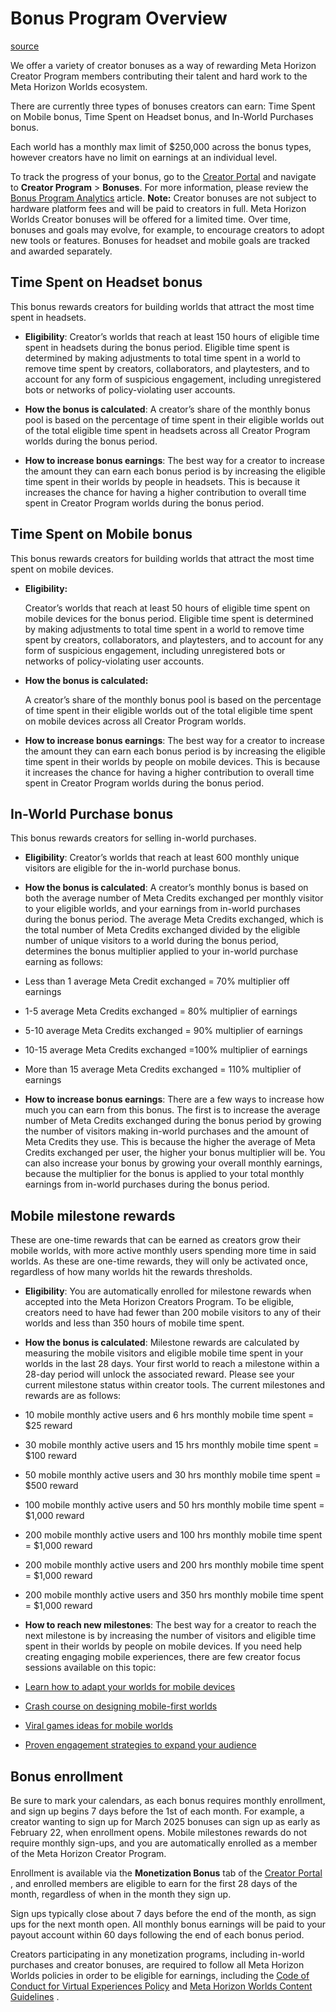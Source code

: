 # Bonus Program Overview

[source](https://developers.meta.com/horizon-worlds/learn/documentation/mhcp-program/monetization/bonus-program-overview)

We offer a variety of creator bonuses as a way of rewarding Meta Horizon Creator Program members contributing their talent and hard work to the Meta Horizon Worlds ecosystem.

There are currently three types of bonuses creators can earn: Time Spent on Mobile bonus, Time Spent on Headset bonus, and In-World Purchases bonus.

Each world has a monthly max limit of $250,000 across the bonus types, however creators have no limit on earnings at an individual level.

To track the progress of your bonus, go to the [Creator Portal](https://horizon.meta.com/creator/) and navigate to **Creator Program** \> **Bonuses**. For more information, please review the [Bonus Program Analytics](/horizon-worlds/learn/documentation/mhcp-program/monetization/) article. **Note:** Creator bonuses are not subject to hardware platform fees and will be paid to creators in full. Meta Horizon Worlds Creator bonuses will be offered for a limited time. Over time, bonuses and goals may evolve, for example, to encourage creators to adopt new tools or features. Bonuses for headset and mobile goals are tracked and awarded separately.

## Time Spent on Headset bonus

This bonus rewards creators for building worlds that attract the most time spent in headsets.

*   **Eligibility**: Creator’s worlds that reach at least 150 hours of eligible time spent in headsets during the bonus period. Eligible time spent is determined by making adjustments to total time spent in a world to remove time spent by creators, collaborators, and playtesters, and to account for any form of suspicious engagement, including unregistered bots or networks of policy-violating user accounts.
    

*   **How the bonus is calculated**: A creator’s share of the monthly bonus pool is based on the percentage of time spent in their eligible worlds out of the total eligible time spent in headsets across all Creator Program worlds during the bonus period.
    

*   **How to increase bonus earnings**: The best way for a creator to increase the amount they can earn each bonus period is by increasing the eligible time spent in their worlds by people in headsets. This is because it increases the chance for having a higher contribution to overall time spent in Creator Program worlds during the bonus period.
    

## Time Spent on Mobile bonus

This bonus rewards creators for building worlds that attract the most time spent on mobile devices.

*   **Eligibility:**
    
     Creator’s worlds that reach at least 50 hours of eligible time spent on mobile devices for the bonus period. Eligible time spent is determined by making adjustments to total time spent in a world to remove time spent by creators, collaborators, and playtesters, and to account for any form of suspicious engagement, including unregistered bots or networks of policy-violating user accounts.
    

*   **How the bonus is calculated:**
    
     A creator’s share of the monthly bonus pool is based on the percentage of time spent in their eligible worlds out of the total eligible time spent on mobile devices across all Creator Program worlds.
    

*   **How to increase bonus earnings**: The best way for a creator to increase the amount they can earn each bonus period is by increasing the eligible time spent in their worlds by people on mobile devices. This is because it increases the chance for having a higher contribution to overall time spent in Creator Program worlds during the bonus period.
    

## In-World Purchase bonus

This bonus rewards creators for selling in-world purchases.

*   **Eligibility**: Creator’s worlds that reach at least 600 monthly unique visitors are eligible for the in-world purchase bonus.
    

*   **How the bonus is calculated**: A creator’s monthly bonus is based on both the average number of Meta Credits exchanged per monthly visitor to your eligible worlds, and your earnings from in-world purchases during the bonus period. The average Meta Credits exchanged, which is the total number of Meta Credits exchanged divided by the eligible number of unique visitors to a world during the bonus period, determines the bonus multiplier applied to your in-world purchase earning as follows:
    

*   Less than 1 average Meta Credit exchanged = 70% multiplier off earnings

*   1-5 average Meta Credits exchanged = 80% multiplier of earnings

*   5-10 average Meta Credits exchanged = 90% multiplier of earnings

*   10-15 average Meta Credits exchanged =100% multiplier of earnings

*   More than 15 average Meta Credits exchanged = 110% multiplier of earnings
    

*   **How to increase bonus earnings**: There are a few ways to increase how much you can earn from this bonus. The first is to increase the average number of Meta Credits exchanged during the bonus period by growing the number of visitors making in-world purchases and the amount of Meta Credits they use. This is because the higher the average of Meta Credits exchanged per user, the higher your bonus multiplier will be. You can also increase your bonus by growing your overall monthly earnings, because the multiplier for the bonus is applied to your total monthly earnings from in-world purchases during the bonus period.

## Mobile milestone rewards

These are one-time rewards that can be earned as creators grow their mobile worlds, with more active monthly users spending more time in said worlds. As these are one-time rewards, they will only be activated once, regardless of how many worlds hit the rewards thresholds.

*   **Eligibility**: You are automatically enrolled for milestone rewards when accepted into the Meta Horizon Creators Program. To be eligible, creators need to have had fewer than 200 mobile visitors to any of their worlds and less than 350 hours of mobile time spent.
    

*   **How the bonus is calculated**: Milestone rewards are calculated by measuring the mobile visitors and eligible mobile time spent in your worlds in the last 28 days. Your first world to reach a milestone within a 28-day period will unlock the associated reward. Please see your current milestone status within creator tools. The current milestones and rewards are as follows:
    

*   10 mobile monthly active users and 6 hrs monthly mobile time spent = $25 reward

*   30 mobile monthly active users and 15 hrs monthly mobile time spent = $100 reward

*   50 mobile monthly active users and 30 hrs monthly mobile time spent = $500 reward

*   100 mobile monthly active users and 50 hrs monthly mobile time spent = $1,000 reward

*   200 mobile monthly active users and 100 hrs monthly mobile time spent = $1,000 reward

*   200 mobile monthly active users and 200 hrs monthly mobile time spent = $1,000 reward

*   200 mobile monthly active users and 350 hrs monthly mobile time spent = $1,000 reward
    

*   **How to reach new milestones**: The best way for a creator to reach the next milestone is by increasing the number of visitors and eligible time spent in their worlds by people on mobile devices. If you need help creating engaging mobile experiences, there are few creator focus sessions available on this topic:
    

*   [Learn how to adapt your worlds for mobile devices](/horizon-worlds/learn/documentation/mhcp-program/focus-sessions/mhcp-session-deep-dive-meta-horizon-worlds-with-andy-sargeant)

*   [Crash course on designing mobile-first worlds](/horizon-worlds/learn/documentation/mhcp-program/focus-sessions/cross-screens-crash-course-week-1)

*   [Viral games ideas for mobile worlds](/horizon-worlds/learn/documentation/mhcp-program/focus-sessions/cross-screens-crash-course-week-2)

*   [Proven engagement strategies to expand your audience](/horizon-worlds/learn/documentation/mhcp-program/focus-sessions/scaling-success-on-mobile/)

## Bonus enrollment

Be sure to mark your calendars, as each bonus requires monthly enrollment, and sign up begins 7 days before the 1st of each month. For example, a creator wanting to sign up for March 2025 bonuses can sign up as early as February 22, when enrollment opens. Mobile milestones rewards do not require monthly sign-ups, and you are automatically enrolled as a member of the Meta Horizon Creator Program.

Enrollment is available via the **Monetization Bonus** tab of the [Creator Portal](https://horizon.meta.com/creator/worlds_all/) , and enrolled members are eligible to earn for the first 28 days of the month, regardless of when in the month they sign up.

Sign ups typically close about 7 days before the end of the month, as sign ups for the next month open. All monthly bonus earnings will be paid to your payout account within 60 days following the end of each bonus period.

Creators participating in any monetization programs, including in-world purchases and creator bonuses, are required to follow all Meta Horizon Worlds policies in order to be eligible for earnings, including the [Code of Conduct for Virtual Experiences Policy](https://www.meta.com/legal/quest/code-of-conduct-for-virtual-experiences/) and [Meta Horizon Worlds Content Guidelines](/horizon-worlds/learn/documentation/save-optimize-and-publish/restrictions-to-worlds-in-horizon) .

 

 

 

 

 

 

 

 

 

 

 

 

 

 

 

 

 

 

 

 

 

 

 

 

 

 

 

 

 

 

 

 

 

 

 

 

 

 

 

 

 

 

 

 

 

 
